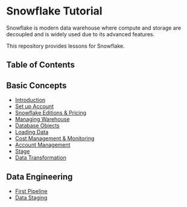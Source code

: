 # Snowflake Tutorial

Snowflake is modern data warehouse where compute and storage are decoupled and is widely used due to its advanced features.

This repository provides lessons for Snowflake.

## Table of Contents

## Basic Concepts
- [Introduction](introduction/index.md)
- [Set up Account](set-up-account/index.md)
- [Snowflake Editions & Pricing](editions-and-pricing/index.md)
- [Managing Warehouse](managing-warehouse/index.md)
- [Database Objects](database-objects/index.md)
- [Loading Data](loading-data/index.md)
- [Cost Management & Monitoring](usage-monitoring/index.md)
- [Account Management](account-management/index.md)
- [Stage](stage/index.md)
- [Data Transformation](data-transformation/index.md)



## Data Engineering
- [First Pipeline](first-pipeline/index.md)
- [Data Staging](data-staging/index.md)